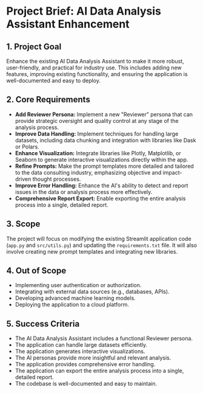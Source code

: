 # Project Brief: AI Data Analysis Assistant Enhancement

## 1. Project Goal
Enhance the existing AI Data Analysis Assistant to make it more robust, user-friendly, and practical for industry use. This includes adding new features, improving existing functionality, and ensuring the application is well-documented and easy to deploy.

## 2. Core Requirements
*   **Add Reviewer Persona:** Implement a new "Reviewer" persona that can provide strategic oversight and quality control at any stage of the analysis process.
*   **Improve Data Handling:** Implement techniques for handling large datasets, including data chunking and integration with libraries like Dask or Polars.
*   **Enhance Visualization:** Integrate libraries like Plotly, Matplotlib, or Seaborn to generate interactive visualizations directly within the app.
*   **Refine Prompts:** Make the prompt templates more detailed and tailored to the data consulting industry, emphasizing objective and impact-driven thought processes.
*   **Improve Error Handling:** Enhance the AI's ability to detect and report issues in the data or analysis process more effectively.
*   **Comprehensive Report Export:** Enable exporting the entire analysis process into a single, detailed report.

## 3. Scope
The project will focus on modifying the existing Streamlit application code (`app.py` and `src/utils.py`) and updating the `requirements.txt` file. It will also involve creating new prompt templates and integrating new libraries.

## 4. Out of Scope
*   Implementing user authentication or authorization.
*   Integrating with external data sources (e.g., databases, APIs).
*   Developing advanced machine learning models.
*   Deploying the application to a cloud platform.

## 5. Success Criteria
*   The AI Data Analysis Assistant includes a functional Reviewer persona.
*   The application can handle large datasets efficiently.
*   The application generates interactive visualizations.
*   The AI personas provide more insightful and relevant analysis.
*   The application provides comprehensive error handling.
*   The application can export the entire analysis process into a single, detailed report.
*   The codebase is well-documented and easy to maintain.
